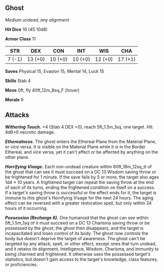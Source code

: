 ## Ghost

*Medium undead, any alignment*

**Hit Dice** 10 (45 10d8)

**Armor Class** 11

| STR     | DEX     | CON     | INT     | WIS     | CHA     |
|---------|---------|---------|---------|---------|---------|
|  7 (-1) | 13 (+0) | 10 (+0) | 10 (+0) | 12 (+0) | 17 (+1) |

**Saves** Physical 15, Evasion 15, Mental 14, Luck 15

**Skills** Stab 4

**Move** 0ft, fly 40ft_12m_8sq_F (hover)

**Morale** 9

## Attacks

***Withering Touch.*** +4 (Stab 4 DEX +0), reach 5ft_1.5m_1sq, one target. Hit: 4d6+0 necrotic damage.

***Etherealness.*** The ghost enters the Ethereal Plane from the Material Plane, or vice versa. It is visible on the Material Plane while it is in the Border Ethereal, and vice versa, yet it can't affect or be affected by anything on the other plane.

***Horrifying Visage.*** Each non-undead creature within 60ft_18m_12sq_tt of the ghost that can see it must succeed on a DC 13 Wisdom saving throw or be frightened for 1 minute. If the save fails by 5 or more, the target also ages 1d4 × 10 years. A frightened target can repeat the saving throw at the end of each of its turns, ending the frightened condition on itself on a success. If a target's saving throw is successful or the effect ends for it, the target is immune to this ghost's Horrifying Visage for the next 24 hours. The aging effect can be reversed with a greater restoration spell, but only within 24 hours of it occurring.

***Possession (Recharge 6).*** One humanoid that the ghost can see within 5ft_1.5m_1sq of it must succeed on a DC 13 Charisma saving throw or be possessed by the ghost; the ghost then disappears, and the target is incapacitated and loses control of its body. The ghost now controls the body but doesn't deprive the target of awareness. The ghost can't be targeted by any attack, spell, or other effect, except ones that turn undead, and it retains its alignment, Intelligence, Wisdom, Charisma, and immunity to being charmed and frightened. It otherwise uses the possessed target's statistics, but doesn't gain access to the target's knowledge, class features, or proficiencies.

